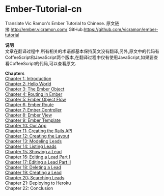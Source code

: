 Ember-Tutorial-cn
=================

Translate Vic Ramon's Ember Tutorial to Chinese. 原文链接:http://ember.vicramon.com/ GitHub:https://github.com/vicramon/ember-tutorial

**说明**<br />
文章在翻译过程中,所有相关的术语都基本保持英文没有翻译,另外,原文中的代码有CoffeeScript和JavaScript两个版本,在翻译过程中仅有使用JavaScript,如果要查看CoffeeScript的代码,可以查看原文.

**Chapters**<br />
[Chapter 1: Introduction][1]<br />
[Chapter 2: Hello World][2]<br />
[Chapter 3: The Ember Object][3]<br />
[Chapter 4: Routing in Ember][4]<br />
[Chapter 5: Ember Object Flow][5]<br />
[Chapter 6: Ember Route][6]<br />
[Chapter 7: Ember Controller][7]<br />
[Chapter 8: Ember View][8]<br />
[Chapter 9: Ember Template][9]<br />
[Chapter 10: Our App][10]<br />
[Chapter 11: Creating the Rails API][11]<br />
[Chapter 12: Creating the Layout][12]<br />
[Chapter 13: Modeling Leads][13]<br />
[Chapter 14: Listing Leads][14]<br />
[Chapter 15: Showing a Lead][15]<br />
[Chapter 16: Editing a Lead Part I][16]<br />
[Chapter 17: Editing a Lead Part II][17]<br />
[Chapter 18: Deleting a Lead][18]<br />
[Chapter 19: Creating a Lead][19]<br />
[Chapter 20: Searching Leads][20]<br />
Chapter 21: Deploying to Heroku<br />
Chapter 22: Conclusion


  [1]: https://github.com/NoahZhang/Ember-Tutorial-cn/blob/master/Chapter1:%20Introduction.md
  [2]: https://github.com/NoahZhang/Ember-Tutorial-cn/blob/master/Chapter2:%20Hello%20World.md
  [3]: https://github.com/NoahZhang/Ember-Tutorial-cn/blob/master/Chapter3:%20The%20Ember%20Object.md
  [4]: https://github.com/NoahZhang/Ember-Tutorial-cn/blob/master/Chapter4:%20Routing%20in%20Ember.md
  [5]: https://github.com/NoahZhang/Ember-Tutorial-cn/blob/master/Chapter5:%20Ember%20Object%20Flow.md
  [6]: https://github.com/NoahZhang/Ember-Tutorial-cn/blob/master/Chapter6:%20Ember%20Route.md
  [7]: https://github.com/NoahZhang/Ember-Tutorial-cn/blob/master/Chapter7:%20Ember%20Controller.md
  [8]: https://github.com/NoahZhang/Ember-Tutorial-cn/blob/master/Chapter8:%20Ember%20View.md
  [9]: https://github.com/NoahZhang/Ember-Tutorial-cn/blob/master/Chapter9:%20Ember%20Template.md
  [10]: https://github.com/NoahZhang/Ember-Tutorial-cn/blob/master/Chapter10:%20Our%20App.md
  [11]: https://github.com/NoahZhang/Ember-Tutorial-cn/blob/master/Chapter11:%20Creating%20the%20Rails%20API.md
  [12]: https://github.com/NoahZhang/Ember-Tutorial-cn/blob/master/Chapter12:%20Creating%20the%20Layout.md
  [13]: https://github.com/NoahZhang/Ember-Tutorial-cn/blob/master/Chapter13:%20Modeling%20Leads.md
  [14]: https://github.com/NoahZhang/Ember-Tutorial-cn/blob/master/Chapter14:%20Listing%20Leads.md
  [15]: https://github.com/NoahZhang/Ember-Tutorial-cn/blob/master/Chapter15:%20Showing%20a%20Lead.md
  [16]: https://github.com/NoahZhang/Ember-Tutorial-cn/blob/master/Chapter16:%20Editing%20a%20Lead%20Part%20I.md
  [17]: https://github.com/NoahZhang/Ember-Tutorial-cn/blob/master/Chapter17:%20Editing%20a%20Lead%20Part%20II.md
  [18]: https://github.com/NoahZhang/Ember-Tutorial-cn/blob/master/Chapter18:%20Deleting%20a%20Lead.md
  [19]: https://github.com/NoahZhang/Ember-Tutorial-cn/blob/master/Chapter19:%20Creating%20a%20Lead.md
  [20]: https://github.com/NoahZhang/Ember-Tutorial-cn/blob/master/Chapter20:%20Searching%20Leads.md
